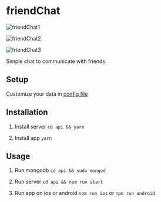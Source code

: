 friendChat
==================

![friendChat1](http://oo8h584mv.bkt.clouddn.com/friendChat-register.gif)

![friendChat2](http://oo8h584mv.bkt.clouddn.com/chat-1.gif)

![friendChat3](http://oo8h584mv.bkt.clouddn.com/chat-2.gif)

Simple chat to communicate with friends

## Setup

Customize your data in [config file](https://github.com/labike/React-Native-FriendChat/tree/master/api/src/config.js)

## Installation

1. Install server
    `cd api && yarn`

2. Install app
    `yarn`

## Usage

1. Run mongodb
`cd api && sudo mongod`

2. Run server
`cd api && npm run start`

3. Run app on ios or android
`npm run ios` or `npm run android`


